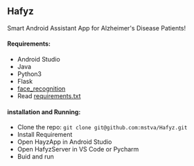 ## Hafyz
Smart Android Assistant App for Alzheimer's Disease Patients!

#### Requirements:
- Android Studio
- Java
- Python3
- Flask
- [face_recognition](https://github.com/ageitgey/face_recognition)
- Read [requirements.txt](https://github.com/mstva/Hafyz/blob/master/backend/HafyzServer/requirements.txt)

#### installation and Running:
- Clone the repo: `git clone git@github.com:mstva/Hafyz.git`
- Install Requirement
- Open HayzApp in Android Studio
- Open HafyzServer in VS Code or Pycharm
- Buid and run 